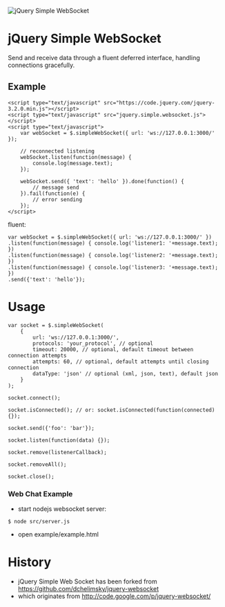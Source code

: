 ![jQuery Simple WebSocket](https://raw.githubusercontent.com/jbloemendal/jquery-simple-websocket/master/websocket.png)

# jQuery Simple WebSocket

Send and receive data through a fluent deferred interface, handling connections gracefully.

## Example

```
<script type="text/javascript" src="https://code.jquery.com/jquery-3.2.0.min.js"></script>
<script type="text/javascript" src="jquery.simple.websocket.js"></script>
<script type="text/javascript">
    var webSocket = $.simpleWebSocket({ url: 'ws://127.0.0.1:3000/' });
    
    // reconnected listening
    webSocket.listen(function(message) {
        console.log(message.text);
    });

    webSocket.send({ 'text': 'hello' }).done(function() {
        // message send
    }).fail(function(e) {
        // error sending
    });
</script>
```

fluent:
```
var webSocket = $.simpleWebSocket({ url: 'ws://127.0.0.1:3000/' })
.listen(function(message) { console.log('listener1: '+message.text); })
.listen(function(message) { console.log('listener2: '+message.text); })
.listen(function(message) { console.log('listener3: '+message.text); })
.send({'text': 'hello'});
```

# Usage
```
var socket = $.simpleWebSocket(
    {
        url: 'ws://127.0.0.1:3000/',
        protocols: 'your_protocol', // optional
        timeout: 20000, // optional, default timeout between connection attempts
        attempts: 60, // optional, default attempts until closing connection
        dataType: 'json' // optional (xml, json, text), default json
    }
);

socket.connect();

socket.isConnected(); // or: socket.isConnected(function(connected) {});

socket.send({'foo': 'bar'});

socket.listen(function(data) {});

socket.remove(listenerCallback);

socket.removeAll();

socket.close();
```

### Web Chat Example
- start nodejs websocket server:
```
$ node src/server.js
```
- open example/example.html

# History
- jQuery Simple Web Socket has been forked from https://github.com/dchelimsky/jquery-websocket
- which originates from http://code.google.com/p/jquery-websocket/

